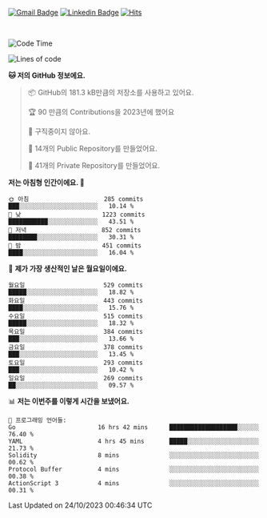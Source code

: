 [![Gmail Badge](https://img.shields.io/badge/-725psh@gmail.com-c14438?style=flat&logo=Gmail&logoColor=white&link=mailto:725psh@gmail.com)](mailto:725psh@gmail.com) 
[![Linkedin Badge](https://img.shields.io/badge/-soohanpark-0072b1?style=flat&logo=Linkedin&logoColor=white&link=https://www.linkedin.com/in/soohanpark/)](https://www.linkedin.com/in/soohanpark/) 
[![Hits](https://hits.seeyoufarm.com/api/count/incr/badge.svg?url=https%3A%2F%2Fgithub.com%2FSoohan-Park&count_bg=%23000000&title_bg=%23828282&icon=gradle.svg&icon_color=%23FFFFFF&title=Visited&edge_flat=false)](https://hits.seeyoufarm.com)  

<br />

<!--START_SECTION:waka-->
![Code Time](http://img.shields.io/badge/Code%20Time-1%2C366%20hrs%2053%20mins-blue)

![Lines of code](https://img.shields.io/badge/%EC%A0%80%EB%8A%94%20%EC%97%AC%ED%83%9C%EA%B9%8C%EC%A7%80%20-6.2%20million%20%EC%A4%84%EC%9D%98%20%EC%BD%94%EB%93%9C%EB%A5%BC%20%EC%9E%91%EC%84%B1%ED%96%88%EC%96%B4%EC%9A%94.-blue)

**🐱 저의 GitHub 정보에요.** 

> 📦 GitHub의 181.3 kB만큼의 저장소를 사용하고 있어요. 
 > 
> 🏆 90 만큼의 Contributions을 2023년에 했어요
 > 
> 🚫 구직중이지 않아요.
 > 
> 📜 14개의 Public Repository를 만들었어요. 
 > 
> 🔑 41개의 Private Repository를 만들었어요. 
 > 
**저는 아침형 인간이에요. 🐤** 

```text
🌞 아침                     285 commits         ███░░░░░░░░░░░░░░░░░░░░░░   10.14 % 
🌆 낮　                     1223 commits        ███████████░░░░░░░░░░░░░░   43.51 % 
🌃 저녁                     852 commits         ████████░░░░░░░░░░░░░░░░░   30.31 % 
🌙 밤　                     451 commits         ████░░░░░░░░░░░░░░░░░░░░░   16.04 % 
```
📅 **제가 가장 생산적인 날은 월요일이에요.** 

```text
월요일                      529 commits         █████░░░░░░░░░░░░░░░░░░░░   18.82 % 
화요일                      443 commits         ████░░░░░░░░░░░░░░░░░░░░░   15.76 % 
수요일                      515 commits         █████░░░░░░░░░░░░░░░░░░░░   18.32 % 
목요일                      384 commits         ███░░░░░░░░░░░░░░░░░░░░░░   13.66 % 
금요일                      378 commits         ███░░░░░░░░░░░░░░░░░░░░░░   13.45 % 
토요일                      293 commits         ███░░░░░░░░░░░░░░░░░░░░░░   10.42 % 
일요일                      269 commits         ██░░░░░░░░░░░░░░░░░░░░░░░   09.57 % 
```


📊 **저는 이번주를 이렇게 시간을 보냈어요.** 

```text
💬 프로그래밍 언어들: 
Go                       16 hrs 42 mins      ███████████████████░░░░░░   76.40 % 
YAML                     4 hrs 45 mins       █████░░░░░░░░░░░░░░░░░░░░   21.73 % 
Solidity                 8 mins              ░░░░░░░░░░░░░░░░░░░░░░░░░   00.62 % 
Protocol Buffer          4 mins              ░░░░░░░░░░░░░░░░░░░░░░░░░   00.38 % 
ActionScript 3           4 mins              ░░░░░░░░░░░░░░░░░░░░░░░░░   00.31 % 
```


 Last Updated on 24/10/2023 00:46:34 UTC
<!--END_SECTION:waka-->
